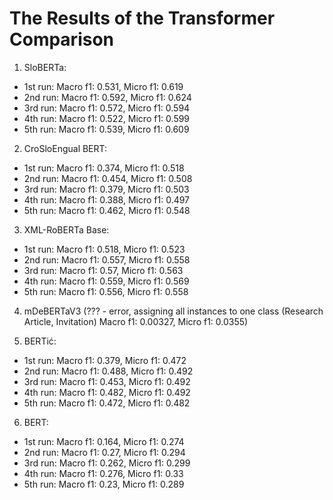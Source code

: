 # The Results of the Transformer Comparison

1. SloBERTa:
* 1st run: Macro f1: 0.531, Micro f1: 0.619
* 2nd run: Macro f1: 0.592, Micro f1: 0.624
* 3rd run: Macro f1: 0.572, Micro f1: 0.594
* 4th run: Macro f1: 0.522, Micro f1: 0.599
* 5th run: Macro f1: 0.539, Micro f1: 0.609

2. CroSloEngual BERT:
* 1st run: Macro f1: 0.374, Micro f1: 0.518
* 2nd run: Macro f1: 0.454, Micro f1: 0.508
* 3rd run: Macro f1: 0.379, Micro f1: 0.503
* 4th run: Macro f1: 0.388, Micro f1: 0.497
* 5th run: Macro f1: 0.462, Micro f1: 0.548

3. XML-RoBERTa Base:
* 1st run: Macro f1: 0.518, Micro f1: 0.523
* 2nd run: Macro f1: 0.557, Micro f1: 0.558
* 3rd run: Macro f1: 0.57, Micro f1: 0.563
* 4th run: Macro f1: 0.559, Micro f1: 0.569
* 5th run: Macro f1: 0.556, Micro f1: 0.558

4. mDeBERTaV3 (??? - error, assigning all instances to one class (Research Article, Invitation) Macro f1: 0.00327, Micro f1: 0.0355)

5. BERTić:
* 1st run: Macro f1: 0.379, Micro f1: 0.472
* 2nd run: Macro f1: 0.488, Micro f1: 0.492
* 3rd run: Macro f1: 0.453, Micro f1: 0.492
* 4th run: Macro f1: 0.482, Micro f1: 0.492
* 5th run: Macro f1: 0.472, Micro f1: 0.482

6. BERT:
* 1st run: Macro f1: 0.164, Micro f1: 0.274
* 2nd run: Macro f1: 0.27, Micro f1: 0.294
* 3rd run: Macro f1: 0.262, Micro f1: 0.299
* 4th run: Macro f1: 0.276, Micro f1: 0.33
* 5th run: Macro f1: 0.23, Micro f1: 0.289